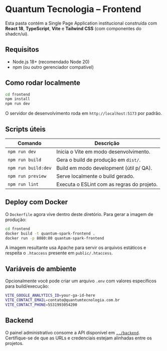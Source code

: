 # Quantum Tecnologia – Frontend

Esta pasta contém a Single Page Application institucional construída com **React 18**, **TypeScript**, **Vite** e **Tailwind CSS** (com componentes do shadcn/ui).

## Requisitos

- Node.js 18+ (recomendado Node 20)
- npm (ou outro gerenciador compatível)

## Como rodar localmente

```bash
cd frontend
npm install
npm run dev
```

O servidor de desenvolvimento roda em `http://localhost:5173` por padrão.

## Scripts úteis

| Comando            | Descrição                              |
| ------------------ | -------------------------------------- |
| `npm run dev`      | Inicia o Vite em modo desenvolvimento. |
| `npm run build`    | Gera o build de produção em `dist/`.   |
| `npm run build:dev`| Build em modo development (útil p/ QA).|
| `npm run preview`  | Serve localmente o build gerado.       |
| `npm run lint`     | Executa o ESLint com as regras do projeto. |

## Deploy com Docker

O `Dockerfile` agora vive dentro deste diretório. Para gerar a imagem de produção:

```bash
cd frontend
docker build -t quantum-spark-frontend .
docker run -p 8080:80 quantum-spark-frontend
```

A imagem resultante usa Apache para servir os arquivos estáticos e respeita o `.htaccess` presente em `public/.htaccess`.

## Variáveis de ambiente

Opcionalmente você pode criar um arquivo `.env` com valores específicos para build/execução:

```bash
VITE_GOOGLE_ANALYTICS_ID=your-ga-id-here
VITE_CONTACT_EMAIL=contato@quantumtecnologia.com.br
VITE_CONTACT_PHONE=5531993054200
```

## Backend

O painel administrativo consome a API disponível em [`../backend`](../backend/). Certifique-se de que as URLs e credenciais estejam alinhadas entre os projetos.
